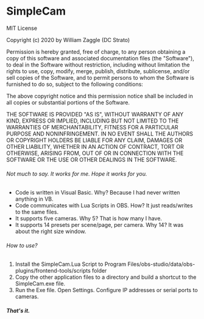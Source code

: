 # SimpleCam

MIT License

Copyright (c) 2020  by William Zaggle (DC Strato)

Permission is hereby granted, free of charge, to any person obtaining a copy
of this software and associated documentation files (the "Software"), to deal
in the Software without restriction, including without limitation the rights
to use, copy, modify, merge, publish, distribute, sublicense, and/or sell
copies of the Software, and to permit persons to whom the Software is
furnished to do so, subject to the following conditions:

The above copyright notice and this permission notice shall be included in all
copies or substantial portions of the Software.

THE SOFTWARE IS PROVIDED "AS IS", WITHOUT WARRANTY OF ANY KIND, EXPRESS OR
IMPLIED, INCLUDING BUT NOT LIMITED TO THE WARRANTIES OF MERCHANTABILITY,
FITNESS FOR A PARTICULAR PURPOSE AND NONINFRINGEMENT. IN NO EVENT SHALL THE
AUTHORS OR COPYRIGHT HOLDERS BE LIABLE FOR ANY CLAIM, DAMAGES OR OTHER
LIABILITY, WHETHER IN AN ACTION OF CONTRACT, TORT OR OTHERWISE, ARISING FROM,
OUT OF OR IN CONNECTION WITH THE SOFTWARE OR THE USE OR OTHER DEALINGS IN THE
SOFTWARE.

###### Not much to say.   It works for me.   Hope it works for you.   

- Code is written in Visual Basic.  Why?  Because I had never written anything in VB.
- Code communicates with Lua Scripts in OBS.  How?  It just reads/writes to the same files.
- It supports five cameras.  Why 5?  That is how many I have.
- It supports 14 presets per scene/page, per camera.  Why 14?  It was about the right size window.

###### How to use? 

1. Install the SimpleCam.Lua Script to Program Files/obs-studio/data/obs-plugins/frontend-tools/scripts folder
2. Copy the other application files to a directory and build a shortcut to the SimpleCam.exe file.
3. Run the Exe file.  Open Settings.  Configure IP addresses or serial ports to cameras. 

##### That's it.
